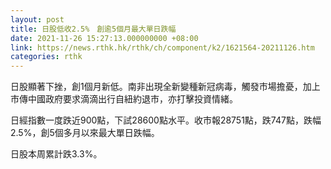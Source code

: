 ```yaml
---
layout: post
title: 日股低收2.5%　創逾5個月最大單日跌幅
date: 2021-11-26 15:27:13.000000000 +08:00
link: https://news.rthk.hk/rthk/ch/component/k2/1621564-20211126.htm
categories: rthk
---
```


日股顯著下挫，創1個月新低。南非出現全新變種新冠病毒，觸發市場擔憂，加上市傳中國政府要求滴滴出行自紐約退市，亦打擊投資情緒。

日經指數一度跌近900點，下試28600點水平。收市報28751點，跌747點，跌幅2.5%，創5個多月以來最大單日跌幅。

日股本周累計跌3.3%。
